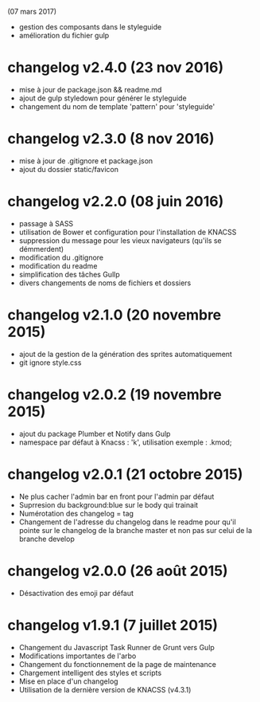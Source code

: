 (07 mars 2017)
- gestion des composants dans le styleguide 
-  amélioration du fichier gulp

# changelog v2.4.0 (23 nov 2016)

- mise à jour de package.json && readme.md
- ajout de gulp styledown pour générer le styleguide
- changement du nom de template 'pattern' pour 'styleguide'

# changelog v2.3.0 (8 nov 2016)

- mise à jour de .gitignore et package.json
- ajout du dossier static/favicon

# changelog v2.2.0 (08 juin 2016)

- passage à SASS
- utilisation de Bower et configuration pour l'installation de KNACSS
- suppression du message pour les vieux navigateurs (qu'ils se démmerdent) 
- modification du .gitignore
- modification du readme
- simplification des tâches Gullp
- divers changements de noms de fichiers et dossiers

# changelog v2.1.0 (20 novembre 2015)

- ajout de la gestion de la génération des sprites automatiquement
- git ignore style.css

# changelog v2.0.2 (19 novembre 2015)

- ajout du package Plumber et Notify dans Gulp
- namespace par défaut à Knacss : 'k', utilisation exemple : .kmod;

# changelog v2.0.1 (21 octobre 2015)

- Ne plus cacher l'admin bar en front pour l'admin par défaut
- Suprresion du background:blue sur le body qui trainait
- Numérotation des changelog = tag
- Changement de l'adresse du changelog dans le readme pour qu'il pointe sur le changelog de la branche master et non pas sur celui de la branche develop

# changelog v2.0.0 (26 août 2015)

- Désactivation des emoji par défaut

# changelog v1.9.1 (7 juillet 2015)

- Changement du Javascript Task Runner de Grunt vers Gulp
- Modifications importantes de l'arbo
- Changement du fonctionnement de la page de maintenance
- Chargement intelligent des styles et scripts
- Mise en place d'un changelog
- Utilisation de la dernière version de KNACSS (v4.3.1)